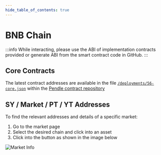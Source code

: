 ```yaml
---
hide_table_of_contents: true
---
```


# BNB Chain

:::info
While interacting, please use the ABI of implementation contracts provided or generate ABI from the smart contract code in GitHub.
:::

## Core Contracts

The latest contract addresses are available in the file [`/deployments/56-core.json`] within the
[Pendle contract repository]

[Pendle contract repository]: https://github.com/pendle-finance/pendle-core-v2-public
[`/deployments/56-core.json`]: https://github.com/pendle-finance/pendle-core-v2-public/blob/main/deployments/56-core.json


## SY / Market / PT / YT Addresses

To find the relevant addresses and details of a specific market:

1. Go to the market page
2. Select the desired chain and click into an asset
3. Click into the button as shown in the image below

![Market Info](/img/ProtocolMechanics/market_info.png "Market Info")
